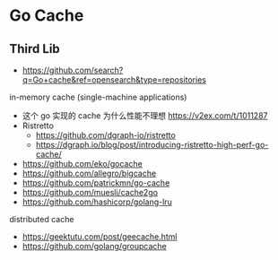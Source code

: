 # Go Cache


## Third Lib
- https://github.com/search?q=Go+cache&ref=opensearch&type=repositories

in-memory cache (single-machine applications)
- 这个 go 实现的 cache 为什么性能不理想 https://v2ex.com/t/1011287
- Ristretto
  - https://github.com/dgraph-io/ristretto
  - https://dgraph.io/blog/post/introducing-ristretto-high-perf-go-cache/
- https://github.com/eko/gocache
- https://github.com/allegro/bigcache
- https://github.com/patrickmn/go-cache
- https://github.com/muesli/cache2go
- https://github.com/hashicorp/golang-lru

distributed cache
- https://geektutu.com/post/geecache.html
- https://github.com/golang/groupcache
